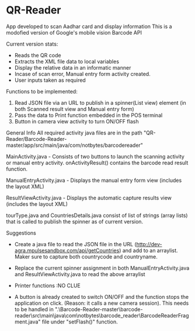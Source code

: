 # QR-Reader

App developed to scan Aadhar card and display information
This is a modofied version of Google's mobile vision Barcode API

Current version stats:
  - Reads the QR code
  - Extracts the XML file data to local variables
  - Display the relative data in an informatic manner
  - Incase of scan error, Manual entry form activity created.
  - User inputs taken as required
  
 Functions to be implemented:
 1. Read JSON file via an URL to publish in a spinner(List view) element (in both Scanned result view and Manual entry form)
 2. Pass the data to Print function embedded in the POS terminal
 3. Button in camera view activity to turn ON/OFF flash
 
General Info
All required activity java files are in the path "QR-Reader/Barcode-Reader-master/app/src/main/java/com/notbytes/barcodereader"

MainActivity.java - Consists of two buttons to launch the scanning activity or manual entry activity. onActivityResult() contains the barcode read result function.

ManualEntryActivity.java - Displays the manual entry form view (includes the layout XML)

ResultViewActivity.java - Displays the automatic capture results view (includes the layout XML)

tourType.java and CountriesDetails.java consist of list of strings (array lists) that is called to publish the spinner as of current version.

Suggestions
- Create a java file to read the JSON file in the URL (http://dev-agra.mpulsesandbox.com/api/getCountries) and add to an arraylist. Maker sure to capture both countrycode and countryname. 

- Replace the current spinner assignment in both ManualEntryActivity.java and ResultViewActivity.java to read the above arraylist

- Printer functions :NO CLUE

- A button is already created to switch ON/OFF and the function stops the application on click. (Reason: it calls a new camera session). This needs to be handled in ".\Barcode-Reader-master\barcode-reader\src\main\java\com\notbytes\barcode_reader\BarcodeReaderFragment.java" file under "setFlash()" function.

